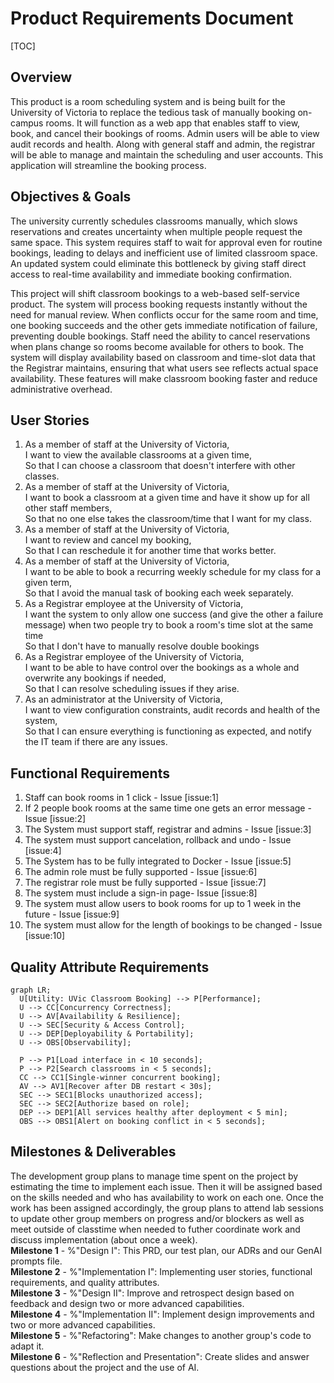 Product Requirements Document
=====

[TOC]

## Overview
This product is a room scheduling system and is being built for the University of Victoria to replace the tedious task of manually booking on-campus rooms. It will function as a web app that enables staff to view, book, and cancel their bookings of rooms. Admin users will be able to view audit records and health. Along with general staff and admin, the registrar will be able to manage and maintain the scheduling and user accounts. This application will streamline the booking process.

## Objectives & Goals

The university currently schedules classrooms manually, which slows reservations and creates uncertainty when multiple people request the same space. This system requires staff to wait for approval even for routine bookings, leading to delays and inefficient use of limited classroom space. An updated system could eliminate this bottleneck by giving staff direct access to real-time availability and immediate booking confirmation.

This project will shift classroom bookings to a web-based self-service product. The system will process booking requests instantly without the need for manual review. When conflicts occur for the same room and time, one booking succeeds and the other gets immediate notification of failure, preventing double bookings. Staff need the ability to cancel reservations when plans change so rooms become available for others to book. The system will display availability based on classroom and time-slot data that the Registrar maintains, ensuring that what users see reflects actual space availability. These features will make classroom booking faster and reduce administrative overhead.

## User Stories
1.  As a member of staff at the University of Victoria,\
    I want to view the available classrooms at a given time,\
    So that I can choose a classroom that doesn't interfere with other classes. 
2.  As a member of staff at the University of Victoria,\
    I want to book a classroom at a given time and have it show up for all other staff members,\
    So that no one else takes the classroom/time that I want for my class.
3.  As a member of staff at the University of Victoria,\
    I want to review and cancel my booking,\
    So that I can reschedule it for another time that works better.
4.  As a member of staff at the University of Victoria,\
    I want to be able to book a recurring weekly schedule for my class for a given term,\
    So that I avoid the manual task of booking each week separately.
5.  As a Registrar employee at the University of Victoria,\
    I want the system to only allow one success (and give the other a failure message) when two people try to book a room's time slot at the same time\
    So that I don't have to manually resolve double bookings
6.  As a Registrar employee of the University of Victoria,\
    I want to be able to have control over the bookings as a whole and overwrite any bookings if needed,\
    So that I can resolve scheduling issues if they arise.
7.  As an administrator at the University of Victoria,\
    I want to view configuration constraints, audit records and health of the system,\
    So that I can ensure everything is functioning as expected, and notify the IT team if there are any issues.

## Functional Requirements
1. Staff can book rooms in 1 click - Issue [issue:1]
2. If 2 people book rooms at the same time one gets an error message - Issue [issue:2]
3. The System must support staff, registrar and admins - Issue [issue:3]
4. The system must support cancelation, rollback and undo - Issue [issue:4]
5. The System has to be fully integrated to Docker - Issue [issue:5]
6. The admin role must be fully supported - Issue [issue:6]
7. The registrar role must be fully supported - Issue [issue:7]
8. The system must include a sign-in page- Issue [issue:8]
9. The system must allow users to book rooms for up to 1 week in the future - Issue [issue:9]
10. The system must allow for the length of bookings to be changed - Issue [issue:10]

## Quality Attribute Requirements
```mermaid
graph LR;
  U[Utility: UVic Classroom Booking] --> P[Performance];
  U --> CC[Concurrency Correctness];
  U --> AV[Availability & Resilience];
  U --> SEC[Security & Access Control];
  U --> DEP[Deployability & Portability];
  U --> OBS[Observability];

  P --> P1[Load interface in < 10 seconds];
  P --> P2[Search classrooms in < 5 seconds];
  CC --> CC1[Single-winner concurrent booking];
  AV --> AV1[Recover after DB restart < 30s];
  SEC --> SEC1[Blocks unauthorized access];
  SEC --> SEC2[Authorize based on role];
  DEP --> DEP1[All services healthy after deployment < 5 min];
  OBS --> OBS1[Alert on booking conflict in < 5 seconds];
```


## Milestones & Deliverables
The development group plans to manage time spent on the project by estimating the time to implement each issue. Then it will be assigned based on the skills needed and who has availability to work on each one. Once the work has been assigned accordingly, the group plans to attend lab sessions to update other group members on progress and/or blockers as well as meet outside of classtime when needed to futher coordinate work and discuss implementation (about once a week).\
**Milestone 1** - %"Design I": This PRD, our test plan, our ADRs and our GenAI prompts file.\
**Milestone 2** - %"Implementation I": Implementing user stories, functional requirements, and quality attributes.\
**Milestone 3** - %"Design II": Improve and retrospect design based on feedback and design two or more advanced capabilities.\
**Milestone 4** - %"Implementation II": Implement design improvements and two or more advanced capabilities.\
**Milestone 5** - %"Refactoring": Make changes to another group's code to adapt it.\
**Milestone 6** - %"Reflection and Presentation": Create slides and answer questions about the project and the use of AI.
